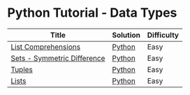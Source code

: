 # Python Tutorial - Data Types

| Title | Solution | Difficulty |
| ----- | -------- | ---------- |
| [List Comprehensions](https://www.hackerrank.com/challenges/list-comprehensions) | [Python](./List%20Comprehensions/main.py) | Easy |
| [Sets - Symmetric Difference](https://www.hackerrank.com/challenges/sets) | [Python](./Sets%20-%20Symmetric%20Difference/main.py) | Easy |
| [Tuples](https://www.hackerrank.com/challenges/python-tuples) | [Python](./Tuples/main.py) | Easy |
| [Lists](https://www.hackerrank.com/challenges/python-lists) | [Python](./Lists/main.py) | Easy |
